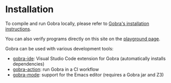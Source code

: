 # Installation

To compile and run Gobra locally, please refer to [Gobra's installation instructions](https://github.com/viperproject/gobra#compile-and-run-gobra).

You can also verify programs directly on this site on the [playground page](./playground.md).

Gobra can be used with various development tools:
- [gobra-ide](https://marketplace.visualstudio.com/items?itemName=viper-admin.gobra-ide): Visual Studio Code extension for Gobra (automatically installs dependencies)
- [gobra-action](https://github.com/viperproject/gobra-action
): run Gobra in a CI workflow
- [gobra-mode](https://github.com/viperproject/gobra-mode): support for the Emacs editor (requires a Gobra jar and Z3)
